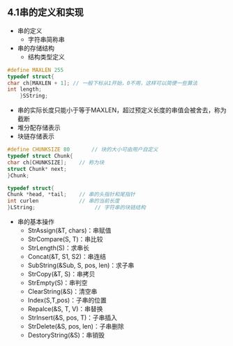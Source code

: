 ## 4.1串的定义和实现
- 串的定义 
    - 字符串简称串
- 串的存储结构
    - 结构类型定义
```cpp
#define MAXLEN 255
typedef struct{
char ch[MAXLEN + 1]; // 一般下标从1开始，0不用，这样可以简便一些算法
int length;
    }SString;
```

- 串的实际长度只能小于等于MAXLEN，超过预定义长度的串值会被舍去，称为截断
- 堆分配存储表示
- 块链存储表示
```cpp
#define CHUNKSIZE 80       // 块的大小可由用户自定义
typedef struct Chunk{
char ch[CHUNKSIZE];    // 称为块
struct Chunk* next;
}Chunk;

typedef struct{
Chunk *head, *tail;    // 串的头指针和尾指针
int curlen             // 串的当前长度
}LString;                   // 字符串的块链结构
```
- 串的基本操作
    - StrAssign(&T, chars)：串赋值
    - StrCompare(S, T)：串比较
    - StrLength(S)：求串长
    - Concat(&T, S1, S2)：串连结
    - SubString(&Sub, S, pos, len)：求子串
    - StrCopy(&T, S)：串拷贝
    - StrEmpty(S)：串判空
    - ClearString(&S)：清空串
    - Index(S,T,pos)：子串的位置
    - Repalce(&S, T, V)：串替换
    - StrInsert(&S, pos, T)：子串插入
    - StrDelete(&S, pos, len)：子串删除
    - DestoryString(&S)：串销毁